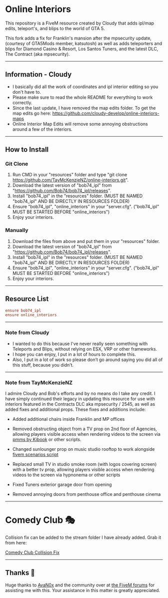 # Online Interiors

This repository is a FiveM resource created by Cloudy that adds ipl/map edits, teleport's, and blips to the world of GTA 5.

This fork adds a fix for Franklin's mansion after the mpsecurity update, (courtesy of GTA5Mods member, katsutosh) as well as adds teleporters and blips for Diamond Casino & Resort, Los Santos Tuners, and the latest DLC, The Contract (aka mpsecurity).

----------------------

## Information - Cloudy

- I basically did all the work of coordinates and ipl interior editing so you don't have to.
- Please make sure to read the whole README for everything to work correctly.
- Since the last update, I have removed the map edits folder. To get the map edits go here: <https://github.com/cloudy-develop/online-interiors-maps>
- Online Interior Map Edits will remove some annoying obstructions around a few of the interiors.

----------------------

## How to Install

### Git Clone

1. Run CMD in your "resources" folder and type "git clone <https://github.com/TayMcKenzieNZ/online-interiors.git>".
2. Download the latest version of "bob74_ipl" from "https://github.com/Bob74/bob74_ipl/releases".
3. Install "bob74_ipl" in the "resources" folder. (MUST BE NAMED "bob74_ipl" AND BE DIRECTLY IN RESOURCES FOLDER)
4. Ensure "bob74_ipl", "online_interiors" in your "server.cfg". ("bob74_ipl" MUST BE STARTED BEFORE "online_interiors")
5. Enjoy your interiors.

### Manually

1. Download the files from above and put them in your "resources" folder.
2. Download the latest version of "bob74_ipl" from "https://github.com/Bob74/bob74_ipl/releases".
3. Install "bob74_ipl" in the "resources" folder. (MUST BE NAMED "bob74_ipl" AND BE DIRECTLY IN RESOURCES FOLDER)
4. Ensure "bob74_ipl", "online_interiors" in your "server.cfg". ("bob74_ipl" MUST BE STARTED BEFORE "online_interiors")
5. Enjoy your interiors.

----------------------

## Resource List

```cfg
ensure bob74_ipl
ensure online_interiors
```

----------------------

### Note from Cloudy

- I wanted to do this because I've never really seen something with Teleports and Blips, without relying on ESX, VRP or other frameworks.
- I hope you can enjoy, I put in a lot of hours to complete this.
- Also, I put in a lot of work so please don’t go around saying you did all of this stuff, because you didn’t.

----------------------

### Note from TayMcKenzieNZ

I admire Cloudy and Bob's efforts and by no means do I take any credit. I have simply continued their legacy in updating this resource for use with interiors featured in the Contracts DLC aka mpsecurity / 2545, as well as added fixes and additional props. These fixes and additions include:

- Added  additional chairs inside Franklin and MP offices

- Removed obstructing object from a TV prop on 2nd floor of Agencies, allowing players visible access when rendering videos to the screen via [pmms by Kibook](https://github.com/kibook/pmms) or other scripts.

- Changed sunlounger prop on music studio rooftop to work alongside [fivem scenarios script](https://github.com/kibook/fivem-scenarios)

- Replaced small TV in studio smoke room (with logos covering screen) with a better tv prop, allowing players visible access when rendering videos to the screen via hypnonema or other scripts

- Fixed Tuners exterior garage door from opening

- Removed annoying doors from penthouse office and penthouse cinema

----------------------

# Comedy Club 🎭

Collision fix can be added to the stream folder I have already added. Grab it from here:

 [Comedy Club Collision Fix](https://github.com/Nowimps8/nw_comedyClub) 

----------------------

## Thanks 🙏

Huge thanks to [AvaN0x](https://github.com/AvaN0x) and the community over at [the FiveM forums](https://forum.cfx.re/t/the-contract-infos-build-2545/4792123) for assisting me with this. Your assistance in this matter is greatly appreciated.
